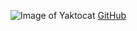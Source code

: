 ![Image of Yaktocat](https://octodex.github.com/images/yaktocat.png)
[GitHub](https://github.com/ASWIN-S-17)
